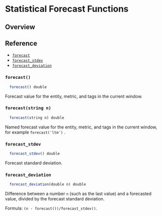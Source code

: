 # Statistical Forecast Functions

## Overview

## Reference

* [`forecast`](#forecast)
* [`forecast_stdev`](#forecast_stdev)
* [`forecast_deviation`](#forecast_deviation)

### `forecast()`

```javascript
  forecast() double
```

Forecast value for the entity, metric, and tags in the current window.

### `forecast(string n)`

```javascript
  forecast(string n) double
```

Named forecast value for the entity, metric, and tags in the current window, for example `forecast('ltm')` .

### `forecast_stdev`

```javascript
  forecast_stdev() double
```

Forecast standard deviation.

### `forecast_deviation`

```javascript
  forecast_deviation(double n) double
```

Difference between a number `n` (such as the last value) and a forecasted value, divided by the forecast standard deviation.

Formula: `(n - forecast())/forecast_stdev()`.
